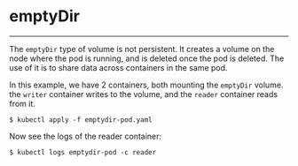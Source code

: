 # emptyDir
---

The `emptyDir` type of volume is not persistent. It creates a volume on the node where the pod is running, and 
is deleted once the pod is deleted. The use of it is to share data across containers in the same pod.

In this example, we have 2 containers, both mounting the `emptyDir` volume. the `writer` container writes to the volume, 
and the `reader` container reads from it.

```
$ kubectl apply -f emptydir-pod.yaml
```

Now see the logs of the reader container:
```
$ kubectl logs emptydir-pod -c reader 
```
